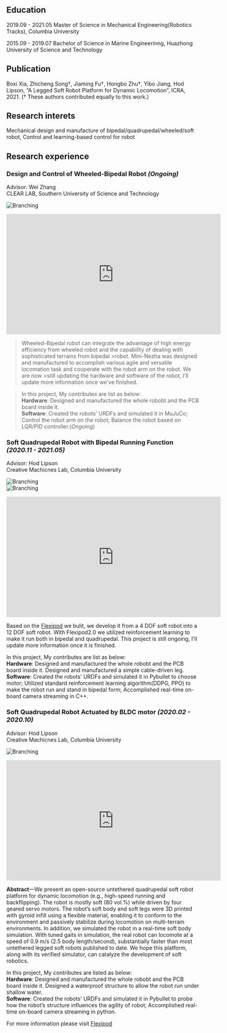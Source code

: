## Education

2019.09 - 2021.05 Master of Science in Mechanical Engineering(Robotics Tracks), Columbia University 

2015.09 - 2019.07 Bachelor of Science in Marine Engineerinng, Huazhong University of Science and Technology

## Publication
Boxi Xia, Zhicheng Song†, Jiaming Fu†, Hongbo Zhu†, Yibo Jiang, Hod Lipson, “A Legged Soft Robot Platform for Dynamic Locomotion”, ICRA, 2021. († These authors contributed equally to this work.)

## Research interets
Mechanical design and manufacture of bipedal/quadrupedal/wheeled/soft robot, Control and learning-based control for robot

## Research experience

### Design and Control of Wheeled-Bipedal Robot _(Ongoing)_    

Advisor: Wei Zhang  
CLEAR LAB, Southern University of Science and Technology  

![Branching](./assets/Mini-Nezha.jpg) 
<p align="center">
<iframe width="560" height="315" src="https://www.youtube.com/embed/C6oFThXr4-Y" title="YouTube video player" frameborder="0" allow="accelerometer; autoplay; clipboard-write; encrypted-media; gyroscope; picture-in-picture" allowfullscreen></iframe>
</p>

>Wheeled-Bipedal robot can integrate the advantage of high energy efficiency from wheeled robot and the capability of dealing with sophisticated terrains from bipedal >robot. Mini-Nezha was designed and manufactured to accomplish various agile and versatile locomation task and cooperate with the robot arm on the robot. We are now >still updating the hardware and software of the robot, I'll update more information once we've finished.

>In this project, My contributes are list as below:  
>    **Hardware**: Designed and manufactured the whole robobt and the PCB board inside it.  
>    **Software**: Created the robots’ URDFs and simulated it in MuJuCo; Control the robot arm on the robot; Balance the robot based on LQR/PID controller.(_Ongoing_)

### Soft Quadrupedal Robot with Bipedal Running Function _(2020.11 - 2021.05)_

Advisor: Hod Lipson  
Creative Machicnes Lab, Columbia University

![Branching](./assets/Flexipod2.0.jpg)  
![Branching](./assets/PCB.jpg)  
<p align="center">
<iframe width="560" height="315" src="https://www.youtube.com/embed/fAjOaO8Wtlg" title="YouTube video player" frameborder="0" allow="accelerometer; autoplay; clipboard-write; encrypted-media; gyroscope; picture-in-picture" allowfullscreen></iframe>
</p>  

Based on the [Flexipod](https://boxixia.github.io/Flexipod/) we bulit, we develop it from a 4 DOF soft robot into a 12 DOF soft robot. With Flexipod2.0 we utilized reinforcement learning to make it run both in bipedal and quadrupedal. This project is still ongoing, I'll update more information once it is finished.  

In this project, My contributes are list as below:  
    **Hardware**: Designed and manufactured the whole robobt and the PCB board inside it. Designed and manufactured a simple cable-driven leg.  
    **Software**: Created the robots’ URDFs and simulated it in Pybullet to choose motor; Utilized standard reinforcement learning algorithm(DDPG, PPO) to make the robot run and stand in bipedal form; Accomplished real-time on-board camera streaming in C++.

### Soft Quadrupedal Robot Actuated by BLDC motor _(2020.02 - 2020.10)_

Advisor: Hod Lipson  
Creative Machicnes Lab, Columbia University

![Branching](./assets/terrain_run.jpg)
<p align="center">
<iframe width="560" height="315" src="https://www.youtube.com/embed/3h0RwY_tpGc" title="YouTube video player" frameborder="0" allow="accelerometer; autoplay; clipboard-write; encrypted-media; gyroscope; picture-in-picture" allowfullscreen></iframe>
</p>

**Abstract**—We present an open-source untethered quadrupedal soft robot platform for dynamic locomotion (e.g., high-speed running and backflipping). The robot is mostly soft (80 vol.%) while driven by four geared servo motors. The robot’s soft body and soft legs were 3D printed with gyroid infill using a flexible material, enabling it to conform to the environment and passively stabilize during locomotion on multi-terrain environments. In addition, we simulated the robot in a real-time soft body simulation. With tuned gaits in simulation, the real robot can locomote at a speed of 0.9 m/s (2.5 body length/second), substantially faster than most untethered legged soft robots published to date. We hope this platform, along with its verified simulator, can catalyze the development of soft robotics.  

In this project, My contributes are listed as below:  
    **Hardware**: Designed and manufactured the whole robobt and the PCB board inside it. Designed a waterproof structure to allow the robot run under shallow water.  
    **Software**: Created the robots’ URDFs and simulated it in Pybullet to probe how the robot’s structure influences the agility of robot; Accomplished real-time on-board camera streaming in python.

For more information please visit [Flexipod](https://boxixia.github.io/Flexipod/)
